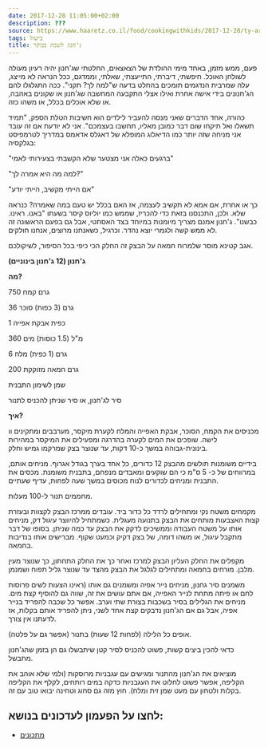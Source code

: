 ```yaml
---
date: 2017-12-28 11:05:00+02:00
description: ???
source: https://www.haaretz.co.il/food/cookingwithkids/2017-12-28/ty-article/0000017f-f8d4-d887-a7ff-f8f4aec50000
tags: בישול
title: ג'חנון לשבת בבוקר
---
```


פעם, ממש מזמן, באחד מימי ההולדת של הצאצאים, החלטתי שג'חנון יהיה רעיון מעולה לשולחן האוכל. חיפשתי, דיברתי, התייעצתי, שאלתי, וממדגם, ככל הנראה לא מייצג, עלה שמרבית הנדגמים תומכים בהחלט בדעה ש"למה לך? תקני". ככה התגלגלו להם הג'חנונים בידי אישה אחרת ואילו אצלי התקבעה המחשבה שג'חנון או שקונים באהבה, או שלא אוכלים בכלל, או משהו כזה.

כהורה, אחד הדברים שאני מנסה להעביר לילדים הוא חשיבות הטלת הספק, "תמיד תשאלו ואל תיקחו שום דבר כמובן מאליו, תחשבו בעצמכם". אני לא יודעת אם זה עובד אני מניחה שזה יותר כמו הדיאלוג המופלא של דאגלס אדאמס במדריך לטרמפיסט בגלקסיה:

"ברגעים כאלה אני מצטער שלא הקשבתי בצעירותי לאמי"

"למה מה היא אמרה לך?"

"אם הייתי מקשיב, הייתי יודע"

כך או אחרת, אם אמא לא תקשיב לעצמה, אז האם בכלל יש טעם במה שאמרה? כנראה שלא. ולכן, התכנסנו בזאת כדי להכריז, שממש כמו יוליוס קיסר בשעתו "באנו. ראינו. כבשנו". ג'חנון אמנם מצריך מיומנות במיוחד בצד האסתטי, אבל גם בפעם הראשונה זה לא ממש קשה ולגמרי יוצא נהדר. וכרגיל, כשאנחנו מרוצים, אנחנו חולקים.

אגב קטינא מוסר שלמרוח חמאה על הבצק זה החלק הכי כיפי בכל הסיפור, לשיקולכם.

**ג'חנון (12 ג'חנון בינוניים)**

**מה?**

750 גרם קמח

36 גרם (3 כפות) סוכר

1 כפית אבקת אפייה

360 מ"ל (1.5 כוסות) מים

6 גרם (1 כפית) מלח

200 גרם חמאה מזוקקת

שמן לשימון התבנית

סיר לג'חנון, או סיר שניתן להכניס לתנור

**איך?**

מכניסים את הקמח, הסוכר, אבקת האפייה והמלח לקערת מיקסר, מערבבים ומתקינים וו לישה. שופכים את המים לקערה בהדרגה ומפעילים את המיקסר במהירות בינונית-גבוהה במשך כ-10 דקות, עד שנוצר בצק שמרקמו גמיש וחלק.

בידיים משומנות תולשים מהבצק 12 כדורים, כל אחד בערך בגודל אגרוף. מניחים אותם, במרווחים של כ- 5 ס"מ כי הם שוקעים ומאבדים מנפחם, בתבנית משומנת. מכסים את התבנית ומניחים לכדורים לנוח מכוסים במשך שעה לפחות, עדיף שעתיים. 

מחממים תנור ל-100 מעלות.

מקמחים משטח נקי ומתחילים לרדד כל כדור ביד. עובדים ממרכז הבצק לקצוות ובעזרת קצות האצבעות מותחים את הבצק בתנועה מעגלית. כשמתחיל להיווצר עיגול דק, מניחים אותו על משטח העבודה וממשיכים לדקק את הבצק עד כמה שניתן. בסופו של דבר מתקבל עיגול, או משהו דומה, של בצק דקיק וכמעט שקוף. מברישים אותו בנדיבות בחמאה.

מקפלים את החלק העליון הבצק למרכז ואחר כך את החלק התחתון, כך שנוצר מעין מלבן. מורחים בחמאה ומתחילים לגלגל את הבצק מהצד עד שנוצר גליל תפוח ושמנמן.

משמנים סיר גחנון, מניחים נייר אפיה ומשמנים גם אותו (ראינו הצעות לשים פרוסות לחם או פיתה מתחת לנייר האפייה, אם אתם עושים את זה, שווה גם להוסיף קצת מים. מניחים את הגלילים בסיר בשכבות בצורת שתי וערב. אפשר כל שכבה להפריד בנייר אפיה, אבל גם אם הג'חנון נדבקים קצת אחד לשני, ניתן להפריד אותם בקלות, אז לדעתנו אין צורך.

אופים כל הלילה (לפחות 12 שעות) בתנור (אפשר גם על פלטה).

כדאי להכין ביצים קשות, פשוט להכניס לסיר קטן שיתבשלו גם הן בזמן שהג'חנון מתבשל.

מוציאים את הג'חנון מהתנור ומגישים עם עגבניות מרוסקות (ולמי שלא אוהב את הקליפה, אפשר פשוט לחלוט את העגבניות כדקה במים רותחים, לקלף את הקליפה בקלות ולטחון עם מעט שמן זית ומלח). חוץ מזה גם סחוג וטחינה יבואו טוב עם זה. 

לחצו על הפעמון לעדכונים בנושא:
------------------------------

* [מתכונים](/ty-tag/recipes-0000017f-da28-dea8-a77f-de6a4ba50000)